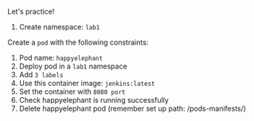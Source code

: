 Let's practice!

1. Create namespace: ```lab1```

Create a ```pod``` with the following constraints:

1. Pod name: ```happyelephant```
2. Deploy pod in a ```lab1``` namespace
3. Add ```3 labels```
4. Use this container image: ```jenkins:latest```
5. Set the container with ```8080 port```
6. Check happyelephant is running successfully
7. Delete happyelephant pod (remember set up path: /pods-manifests/)
